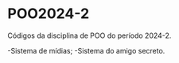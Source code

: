 # POO2024-2
Códigos da disciplina de POO do período 2024-2.

-Sistema de mídias;
-Sistema do amigo secreto.

